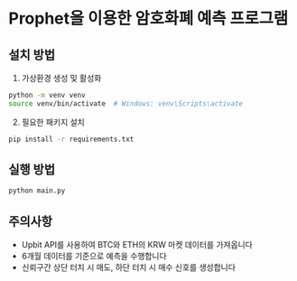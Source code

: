 # Prophet을 이용한 암호화폐 예측 프로그램

## 설치 방법

1. 가상환경 생성 및 활성화
```bash
python -m venv venv
source venv/bin/activate  # Windows: venv\Scripts\activate
```

2. 필요한 패키지 설치
```bash
pip install -r requirements.txt
```

## 실행 방법
```bash
python main.py
```

## 주의사항
- Upbit API를 사용하여 BTC와 ETH의 KRW 마켓 데이터를 가져옵니다
- 6개월 데이터를 기준으로 예측을 수행합니다
- 신뢰구간 상단 터치 시 매도, 하단 터치 시 매수 신호를 생성합니다

